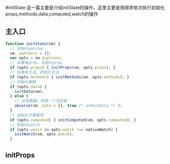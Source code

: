 #initState
这一篇主要是介绍initState的操作，这里主要是按顺序依次执行初始化props,methods,data,computed,watch的操作
## 主入口
```javascript
function initState(vm) {
  // 初始化watcher
  vm._watchers = [];
  var opts = vm.$options;
  // 如果有prop，初始化prop
  if (opts.props) { initProps(vm, opts.props); }
  // 如果有方法，初始化方法
  if (opts.methods) { initMethods(vm, opts.methods); }
  // 初始化数据
  if (opts.data) {
    initData(vm);
  } else {
    // 没有数据，观察一个空对象
    observe(vm._data = {}, true /* asRootData */ );
  }
  // 初始化计算属性
  if (opts.computed) { initComputed(vm, opts.computed); }
  // 初始化watch
  if (opts.watch && opts.watch !== nativeWatch) {
    initWatch(vm, opts.watch);
  }
```
## initProps
